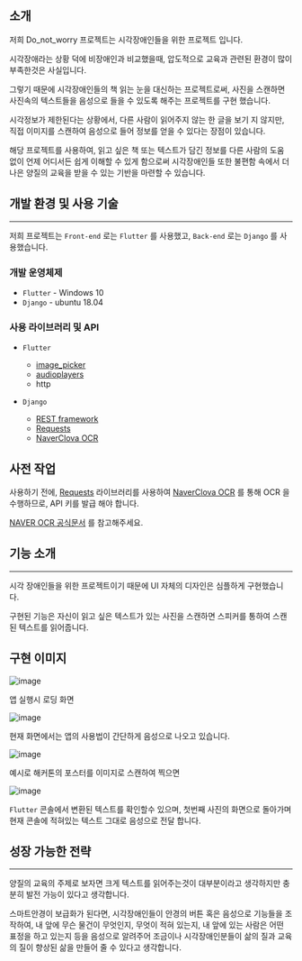 ## 소개

저희 Do_not_worry 프로젝트는 시각장애인들을 위한 프로젝트 입니다.

 시각장애라는 상황 덕에 비장애인과 비교했을때, 압도적으로 교육과 관련된 환경이 많이 부족한것은 사실입니다.
 
 그렇기 때문에 시각장애인들의 책 읽는 눈을 대신하는 프로젝트로써, 사진을 스캔하면 사진속의 텍스트들을 음성으로 들을 수 있도록 해주는 프로젝트를 구현 했습니다.
 
  시각정보가 제한된다는 상황에서, 다른 사람이 읽어주지 않는 한 글을 보기 지 않지만,  직접 이미지를 스캔하여 음성으로 들어 정보를 얻을 수 있다는 장점이 있습니다.
  
  해당 프로젝트를 사용하여, 읽고 싶은 책 또는 텍스트가 담긴 정보를  다른 사람의 도움 없이 언제 어디서든 쉽게 이해할 수 있게 함으로써 시각장애인들 또한 불편함 속에서 더 나은 양질의 교육을 받을 수 있는 기반을 마련할 수 있습니다.


## 개발 환경 및 사용 기술
-------------------
저희 프로젝트는 `Front-end` 로는 `Flutter` 를 사용했고, `Back-end` 로는 `Django` 를 사용했습니다.

### 개발 운영체제

- `Flutter` - Windows 10
- `Django` - ubuntu 18.04
  
### 사용 라이브러리 및 API

- `Flutter` 

  * [image_picker](https://pub.dev/packages/image_picker)
  * [audioplayers](https://pub.dev/packages/audioplayers)
  * http


- `Django`
  
  * [REST framework](https://www.django-rest-framework.org/)
  * [Requests](https://docs.python-requests.org/en/latest/)
  * [NaverClova OCR](https://www.ncloud.com/product/aiService/ocr)

  
## 사전 작업

사용하기 전에, [Requests](https://docs.python-requests.org/en/latest/) 라이브러리를 사용하여 [NaverClova OCR](https://www.ncloud.com/product/aiService/ocr) 를 통해 OCR 을 수행하므로, API 키를 발급 해야 합니다.

[NAVER OCR 공식문서](https://guide.ncloud-docs.com/docs/ko/ocr-ocr-1-1) 를 참고해주세요.



## 기능 소개
-------------------
시각 장애인들을 위한 프로젝트이기 때문에 UI 자체의 디자인은 심플하게 구현했습니다.

구현된 기능은 자신이 읽고 싶은 텍스트가 있는 사진을 스캔하면 스피커를 통하여 스캔된 텍스트를 읽어줍니다.


구현 이미지
-------------------
![image](https://user-images.githubusercontent.com/81365408/152623074-bdf6b4d7-fbcf-4fcd-baa4-264665b9a645.png)

앱 실행시 로딩 화면

![image](https://user-images.githubusercontent.com/81365408/152622085-7938211f-26c7-47f8-8926-bb94434dfaff.png)

현재 화면에서는 앱의 사용법이 간단하게 음성으로 나오고 있습니다.

![image](https://user-images.githubusercontent.com/81365408/152622064-217ff48d-6b82-434a-8535-97f9362ed03f.png)

예시로 해커톤의 포스터를 이미지로 스캔하여 찍으면

![image](https://user-images.githubusercontent.com/81365408/152622188-223963d3-7aa8-432d-9f4a-0927ea5334e5.png)

`Flutter` 콘솔에서 변환된 텍스트를 확인할수 있으며, 첫번째 사진의 화면으로 돌아가며 현재 콘솔에 적혀있는 텍스트 그대로 음성으로 전달 합니다. 


## 성장 가능한 전략
-------------------
양질의 교육의 주제로 보자면 크게 텍스트를 읽어주는것이 대부분이라고 생각하지만 충분히 발전 가능이 있다고 생각합니다.

스마트안경이 보급화가 된다면, 시각장애인들이 안경의 버튼 혹은 음성으로 기능들을 조작하여, 내 앞에 무슨 물건이 무엇인지, 무엇이 적혀 있는지, 내 앞에 있는 사람은 어떤 표정을 하고 있는지 등을 음성으로 알려주어 조금이나 시각장애인분들이 삶의 질과 교육의 질이 향상된 삶을 만들어 줄 수 있다고 생각합니다.

